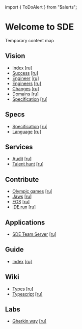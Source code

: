import { ToDoAlert } from "$alerts";

# Welcome to SDE

<ToDoAlert>Temporary content map</ToDoAlert>

## Vision

-   [Index](/vision) [[ru]](/ru/vision)
-   [Success](/vision/success) [[ru]](/ru/vision/success)
-   [Engineer](/vision/engineer) [[ru]](/ru/vision/engineer)
-   [Engineers](/vision/engineers) [[ru]](/ru/vision/engineers)
-   [Changes](/vision/changes) [[ru]](/ru/vision/changes)
-   [Domains](/vision/domains) [[ru]](/ru/vision/domains)
-   [Specification](/vision/specification) [[ru]](/ru/vision/specification)

## Specs

-   [Specification](/specs) [[ru]](/ru/specs)
-   [Language](/specs/language) [[ru]](/ru/specs/language)

## Services

-   [Audit](/services/audit) [[ru]](/ru/services/audit)
-   [Talent hunt](/services/talent-hunt) [[ru]](/ru/services/talent-hunt)

## Contribute

-   [Olympic games](/contribute/olympic-games) [[ru]](/ru/contribute/olympic-games)
-   [Jaws](/contribute/jaws) [[ru]](/ru/contribute/jaws)
-   [EOS](/contribute/eos) [[ru]](/ru/contribute/eos)
-   [IDE.run](/contribute/ide) [[ru]](/ru/contribute/ide)

## Applications

-   [SDE Team Server](/apps/team-server) [[ru]](/ru/apps/team-server)

## Guide

-   [Index](/guide) [[ru]](/ru/guide)

## Wiki

-   [Types](/wiki/types) [[ru]](/ru/wiki/types)
-   [Typescript](/wiki/typescript) [[ru]](/ru/wiki/typescript)

## Labs

-   [Gherkin way](/labs/gherkin-way) [[ru]](/ru/labs/gherkin-way)
